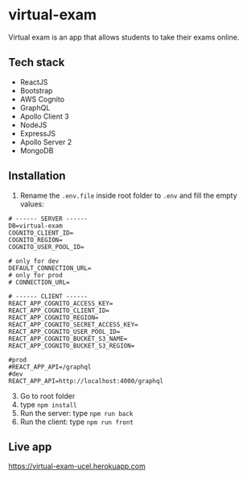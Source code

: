 # virtual-exam
Virtual exam is an app that allows students to take their exams online. 

## Tech stack
- ReactJS
- Bootstrap
- AWS Cognito
- GraphQL
- Apollo Client 3
- NodeJS
- ExpressJS
- Apollo Server 2
- MongoDB

## Installation

1. Rename the `.env.file` inside root folder to `.env` and fill the empty values:

```
# ------ SERVER ------ 
DB=virtual-exam
COGNITO_CLIENT_ID=
COGNITO_REGION=
COGNITO_USER_POOL_ID=

# only for dev
DEFAULT_CONNECTION_URL=
# only for prod
# CONNECTION_URL=

# ------ CLIENT ------
REACT_APP_COGNITO_ACCESS_KEY=
REACT_APP_COGNITO_CLIENT_ID=
REACT_APP_COGNITO_REGION=
REACT_APP_COGNITO_SECRET_ACCESS_KEY=
REACT_APP_COGNITO_USER_POOL_ID=
REACT_APP_COGNITO_BUCKET_S3_NAME=
REACT_APP_COGNITO_BUCKET_S3_REGION=

#prod
#REACT_APP_API=/graphql
#dev
REACT_APP_API=http://localhost:4000/graphql
```
 
3. Go to root folder
4. type `npm install`
5. Run the server: type `npm run back`
6. Run the client: type `npm run front`

## Live app
https://virtual-exam-ucel.herokuapp.com

